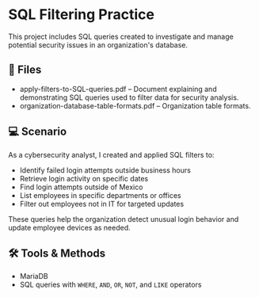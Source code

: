 # SQL Filtering Practice

This project includes SQL queries created to investigate and manage potential security issues in an organization's database.

## 📄 Files
- apply-filters-to-SQL-queries.pdf – Document explaining and demonstrating SQL queries used to filter data for security analysis.
- organization-database-table-formats.pdf – Organization table formats.

## 💻 Scenario
As a cybersecurity analyst, I created and applied SQL filters to:
- Identify failed login attempts outside business hours
- Retrieve login activity on specific dates
- Find login attempts outside of Mexico
- List employees in specific departments or offices
- Filter out employees not in IT for targeted updates

These queries help the organization detect unusual login behavior and update employee devices as needed.

## 🛠️ Tools & Methods
- MariaDB
- SQL queries with `WHERE`, `AND`, `OR`, `NOT`, and `LIKE` operators
